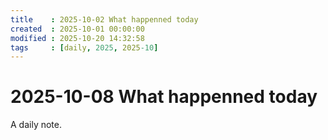 ```yaml
---
title    : 2025-10-02 What happenned today
created  : 2025-10-01 00:00:00
modified : 2025-10-20 14:32:58
tags     : [daily, 2025, 2025-10]
---
```


# 2025-10-08 What happenned today

A daily note.
